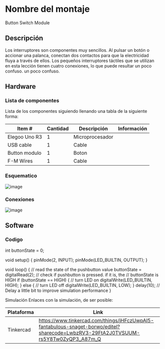 # Nombre del montaje

Button Switch Module

## Descripción

Los interruptores son componentes muy sencillos. Al pulsar un botón o accionar una palanca, conectan dos
contactos para que la electricidad fluya a través de ellos.
Los pequeños interruptores táctiles que se utilizan en esta lección tienen cuatro conexiones, lo que puede resultar un poco confuso.
un poco confuso.

## Hardware

### Lista de componentes

Lista de los componentes siguiendo llenando una tabla de la siguiente forma:

|Item #|Cantidad|Descripción|Información|
|---|---|---|---|
|Elegoo Uno R3|1|Microprocesador||
|USB cable|1|Cable||
|Button modulo|1|Boton||
|F-M Wires|1|Cable||

### Esquematico

![image](https://github.com/Keco28/actividades_2024-1/assets/95240358/d59e2f29-227b-45a4-830f-f89331f8680a)


### Conexiones

![image](https://github.com/Keco28/actividades_2024-1/assets/95240358/e6e35547-c49a-4695-9795-b3c35cc3bd3f)


## Software

### Codigo
int buttonState = 0;

void setup()
{
  pinMode(2, INPUT);
  pinMode(LED_BUILTIN, OUTPUT);
}

void loop()
{
  // read the state of the pushbutton value
  buttonState = digitalRead(2);
  // check if pushbutton is pressed.  if it is, the
  // buttonState is HIGH
  if (buttonState == HIGH) {
    // turn LED on
    digitalWrite(LED_BUILTIN, HIGH);
  } else {
    // turn LED off
    digitalWrite(LED_BUILTIN, LOW);
  }
  delay(10); // Delay a little bit to improve simulation performance
}

Simulación
Enlaces con la simulación, de ser posible:

|Plataforma|Link|
|---|---|
|Tinkercad|https://www.tinkercad.com/things/jHFczUwpAl5-fantabulous-snaget-borwo/editel?sharecode=LwbzRV3-29FtA2J0TVSUUM-rs5Y8Tw0ZyQP3_A87m_Q|
